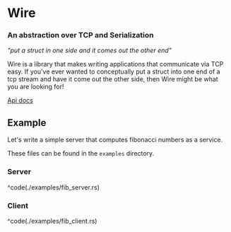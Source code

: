 # Wire
### An abstraction over TCP and Serialization

_"put a struct in one side and it comes out the other end"_

Wire is a library that makes writing applications that communicate via TCP easy.
If you've ever wanted to conceptually put a struct into one end of a tcp stream
and have it come out the other side, then Wire might be what you are looking for!

[Api docs](http://tyoverby.com/wire/wire/index.html)

## Example
Let's write a simple server that computes fibonacci numbers as a service.

These files can be found in the `examples` directory.
### Server

^code(./examples/fib_server.rs)

### Client

^code(./examples/fib_client.rs)

